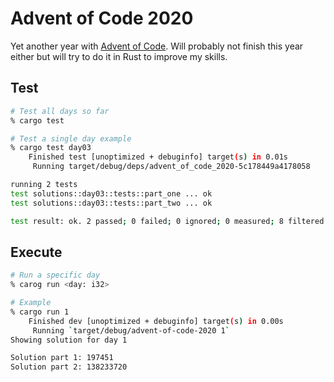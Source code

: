 # Advent of Code 2020

Yet another year with [Advent of Code](https://adventofcode.com/). Will probably
not finish this year either but will try to do it in Rust to improve my skills.

## Test

```sh
# Test all days so far
% cargo test

# Test a single day example
% cargo test day03
    Finished test [unoptimized + debuginfo] target(s) in 0.01s
     Running target/debug/deps/advent_of_code_2020-5c178449a4178058

running 2 tests
test solutions::day03::tests::part_one ... ok
test solutions::day03::tests::part_two ... ok

test result: ok. 2 passed; 0 failed; 0 ignored; 0 measured; 8 filtered out
```

## Execute

```sh
# Run a specific day
% carog run <day: i32>

# Example
% cargo run 1
    Finished dev [unoptimized + debuginfo] target(s) in 0.00s
     Running `target/debug/advent-of-code-2020 1`
Showing solution for day 1

Solution part 1: 197451
Solution part 2: 138233720
```

